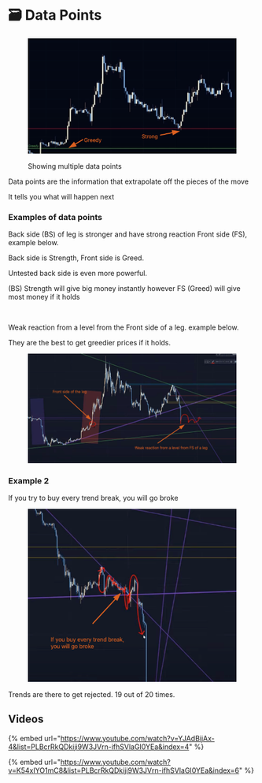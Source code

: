 # 🗃 Data Points

<figure><img src="../../.gitbook/assets/image (2) (2) (1).png" alt=""><figcaption><p>Showing multiple data points</p></figcaption></figure>

Data points are the information that extrapolate off the pieces of the move

It tells you what will happen next



### Examples of data points

Back side (BS) of leg is stronger and have strong reaction Front side (FS), example below.

Back side is Strength, Front side is Greed.

Untested back side is even more powerful.

(BS) Strength will give big money instantly however FS (Greed) will give most money if it holds

<figure><img src="../../.gitbook/assets/image (5) (1) (2).png" alt=""><figcaption></figcaption></figure>

Weak reaction from a level from the Front side of a leg. example below.&#x20;

They are the best to get greedier prices if it holds.

<figure><img src="../../.gitbook/assets/image (7) (1) (1).png" alt=""><figcaption></figcaption></figure>

### Example 2

If you try to buy every trend break, you will go broke

<figure><img src="../../.gitbook/assets/image (3) (1) (1) (1) (1) (1) (1).png" alt=""><figcaption></figcaption></figure>

Trends are there to get rejected. 19 out of 20 times.

## Videos

{% embed url="https://www.youtube.com/watch?v=YJAdBijAx-4&list=PLBcrRkQDkiji9W3JVrn-ifhSVlaGI0YEa&index=4" %}



{% embed url="https://www.youtube.com/watch?v=K54xIYO1mC8&list=PLBcrRkQDkiji9W3JVrn-ifhSVlaGI0YEa&index=6" %}





